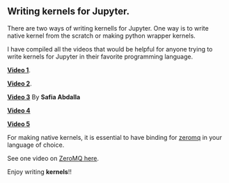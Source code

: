 ## Writing kernels for Jupyter.

There are two ways of writing kernells for Jupyter.
One way is to write native kernel from the scratch or making python wrapper kernels.

I have compiled all the videos that would be helpful for anyone trying to write kernels for Jupyter in their favorite programming language.


[**Video 1**](https://www.youtube.com/embed/pVte8t2TPNU).

[**Video 2**](https://www.youtube.com/embed/XPc3XedFMeM).

[**Video 3**](https://www.youtube.com/embed/LeMwtpYootY) By **Safia Abdalla**


[**Video 4**](https://www.youtube.com/embed/UFc0pR2ehiw)

[**Video 5**](https://www.youtube.com/embed/T385txAYSt8)


For making native kernels, it is essential to have binding for [zeromq](http://zeromq.org/) in your language of choice.

See one video on [ZeroMQ here](https://www.youtube.com/embed/_JCBphyciAs).

Enjoy writing **kernels**!!




